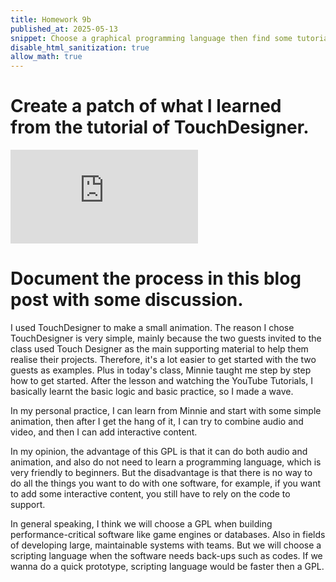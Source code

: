 ```yaml
---
title: Homework 9b
published_at: 2025-05-13
snippet: Choose a graphical programming language then find some tutorials and understand the basis. Then create a patch of what did I learn then document the process in a blog post with some discussing.
disable_html_sanitization: true
allow_math: true
---
```


# Create a patch of what I learned from the tutorial of TouchDesigner.

<iframe 
  id="coding_train_video" 
  src="https://www.youtube.com/embed/WSq74lqrRm4" 
  title="YouTube video player" 
  frameborder="0" 
  allow="accelerometer; autoplay; clipboard-write; encrypted-media; gyroscope; picture-in-picture; web-share" 
  referrerpolicy="strict-origin-when-cross-origin" 
  allowfullscreen>
</iframe>

# Document the process in this blog post with some discussion.

I used TouchDesigner to make a small animation. The reason I chose TouchDesigner is very simple, mainly because the two guests invited to the class used Touch Designer as the main supporting material to help them realise their projects. Therefore, it's a lot easier to get started with the two guests as examples. Plus in today's class, Minnie taught me step by step how to get started. After the lesson and watching the YouTube Tutorials, I basically learnt the basic logic and basic practice, so I made a wave.

In my personal practice, I can learn from Minnie and start with some simple animation, then after I get the hang of it, I can try to combine audio and video, and then I can add interactive content.

In my opinion, the advantage of this GPL is that it can do both audio and animation, and also do not need to learn a programming language, which is very friendly to beginners. But the disadvantage is that there is no way to do all the things you want to do with one software, for example, if you want to add some interactive content, you still have to rely on the code to support.

In general speaking, I think we will choose a GPL when building performance-critical software like game engines or databases. Also in fields of developing large, maintainable systems with teams. But we will choose a scripting language when the software needs back-ups such as codes. If we wanna do a quick prototype, scripting language would be faster then a GPL.

